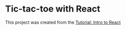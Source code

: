 # Tic-tac-toe with React

This project was created from the [Tutorial: Intro to React](https://reactjs.org/tutorial/tutorial.html)

